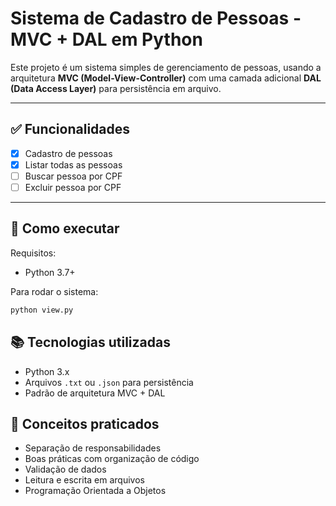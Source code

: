 # Sistema de Cadastro de Pessoas - MVC + DAL em Python

Este projeto é um sistema simples de gerenciamento de pessoas, usando a arquitetura **MVC (Model-View-Controller)** com uma camada adicional **DAL (Data Access Layer)** para persistência em arquivo.

---

## ✅ Funcionalidades
- [x] Cadastro de pessoas
- [x] Listar todas as pessoas
- [ ] Buscar pessoa por CPF
- [ ] Excluir pessoa por CPF

---

## 🚀 Como executar

Requisitos:
- Python 3.7+

Para rodar o sistema:
```bash
python view.py
```

## 📚 Tecnologias utilizadas
* Python 3.x
* Arquivos `.txt` ou `.json` para persistência
* Padrão de arquitetura MVC + DAL

## 🧠 Conceitos praticados
* Separação de responsabilidades
* Boas práticas com organização de código
* Validação de dados
* Leitura e escrita em arquivos
* Programação Orientada a Objetos